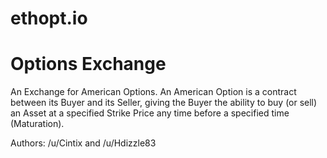 # ethopt.io

Options Exchange
========================

An Exchange for American Options.
An American Option is a contract between its Buyer and its Seller, giving the Buyer the ability
to buy (or sell) an Asset at a specified Strike Price any time before a specified time (Maturation).

Authors: /u/Cintix and /u/Hdizzle83
